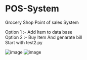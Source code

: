 # POS-System
Grocery Shop Point of sales System 

Option 1 :- Add Item to data base <br />
Option 2 :- Buy Item And genarate bill 
<br />
Start with test2.py


![image](https://user-images.githubusercontent.com/87107996/214109959-9b5c52c4-c774-4491-b7e7-ea728c99023b.png)
![image](https://user-images.githubusercontent.com/87107996/214110177-7b046256-9d23-485d-9f00-c9cfc73b1455.png)
